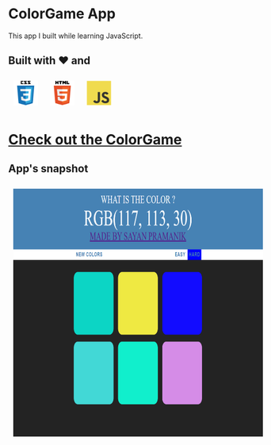# ColorGame App
This app I built while learning JavaScript.

## Built with ❤️ and 

<div style="display: inline;"> 
  <img style="margin: 10px" src="https://raw.githubusercontent.com/devicons/devicon/master/icons/css3/css3-original-wordmark.svg" alt="CSS3" height="50" />  
  <img style="margin: 10px" src="https://raw.githubusercontent.com/devicons/devicon/master/icons/html5/html5-original-wordmark.svg" alt="HTML5" height="50" />
  <img style="margin: 10px" src="https://raw.githubusercontent.com/devicons/devicon/master/icons/javascript/javascript-original.svg" alt="JavaScript" height="50" />
</div>

# [Check out the ColorGame](https://sayanpr8175.github.io/ColorGame/)

## App's snapshot
<div align="center"> <img style="margin: 10px;"  src="https://github.com/sayanpr8175/ColorGame/blob/057fd6bbfed6df4211645ffe091ab4b3e14dafa2/AppSnapShot.PNG" alt="CSS3" height="500" width="710" />  </div>
  


